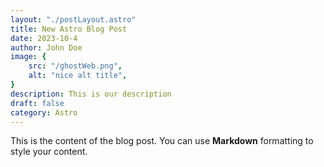 ```yaml
---
layout: "./postLayout.astro"
title: New Astro Blog Post
date: 2023-10-4
author: John Doe
image: {
    src: "/ghostWeb.png",
    alt: "nice alt title",
}
description: This is our description
draft: false
category: Astro
---
```


This is the content of the blog post. You can use **Markdown** formatting to style your content.
